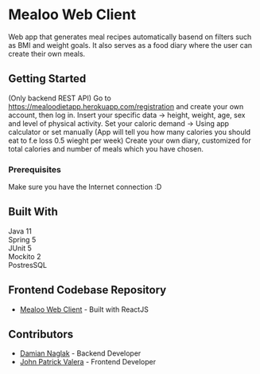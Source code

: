 # Mealoo Web Client

Web app that generates meal recipes automatically basend on filters such as BMI and weight goals.
It also serves as a food diary where the user can create their own meals.

## Getting Started

(Only backend REST API)
Go to https://mealoodietapp.herokuapp.com/registration and create your own account, then log in.
Insert your specific data -> height, weight, age, sex and level of physical activity.
Set your caloric demand -> Using app calculator or set manually (App will tell you how many calories you should eat to f.e loss 0.5 wieght per week)
Create your own diary, customized for total calories and number of meals which you have chosen.


### Prerequisites

Make sure you have the Internet connection :D

## Built With

 Java 11 <br>
 Spring 5 <br>
 JUnit 5 <br>
 Mockito 2 <br>
 PostresSQL <br>
 

## Frontend Codebase Repository

* [Mealoo Web Client](https://github.com/withoutwax13/mealoo-web-client) - Built with ReactJS

## Contributors

* [Damian Naglak](https://github.com/naslakboss) - Backend Developer
* [John Patrick Valera](https://github.com/withoutwax13) - Frontend Developer

